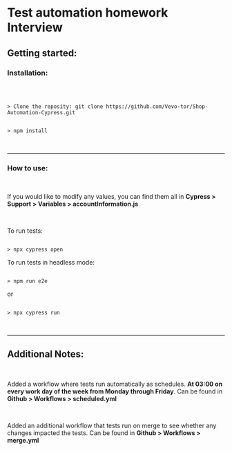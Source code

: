 # Test automation homework Interview
## Getting started:  


### **Installation**:

<br>

```

> Clone the reposity: git clone https://github.com/Vevo-tor/Shop-Automation-Cypress.git

```

```

> npm install

```

<br>

---

### **How to use**:

<br>

If you would like to modify any values, you can find them all in **Cypress > Support > Variables > accountInformation.js**

<br>

To run tests:
```

> npx cypress open

```
To run tests in headless mode:
```

> npm run e2e 

```
or

```

> npx cypress run

```


<br>

---



## Additional Notes:

<br>

Added a workflow where tests run automatically as schedules. **At 03:00 on every work day of the week from Monday through Friday**. Can be found in **Github > Workflows > scheduled.yml**

<br>

Added an additional workflow that tests run on merge to see whether any changes impacted the tests. Can be found in **Github > Workflows > merge.yml**